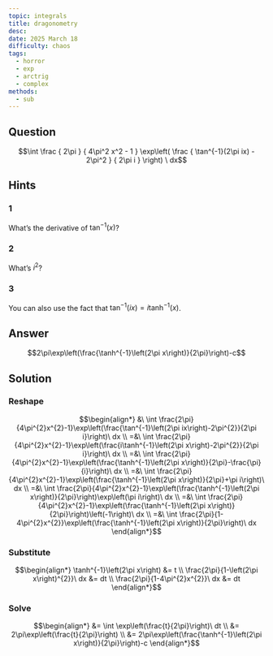 ```yaml
---
topic: integrals
title: dragonometry
desc: 
date: 2025 March 18
difficulty: chaos
tags:
  - horror
  - exp
  - arctrig
  - complex
methods:
  - sub
---
```



## Question
```math
\int
  \frac
    { 2\pi }
    { 4\pi^2 x^2 - 1 }
  \exp\left(
    \frac
      { \tan^{-1}(2\pi ix) - 2\pi^2 }
      { 2\pi i }
  \right)
\ dx
```


## Hints

### 1
What’s the derivative of $\tan^{-1}(x)$?

### 2
What’s $i^2$?

### 3
You can also use the fact that $\tan^{-1}(ix) = i\tanh^{-1}(x)$.


## Answer
```math
2\pi\exp\left(\frac{\tanh^{-1}\left(2\pi x\right)}{2\pi}\right)-c
```


## Solution

### Reshape
```math
\begin{align*}
  &\ \int \frac{2\pi}{4\pi^{2}x^{2}-1}\exp\left(\frac{\tan^{-1}\left(2\pi ix\right)-2\pi^{2}}{2\pi i}\right)\ dx
  \\ =&\ \int \frac{2\pi}{4\pi^{2}x^{2}-1}\exp\left(\frac{i\tanh^{-1}\left(2\pi x\right)-2\pi^{2}}{2\pi i}\right)\ dx
  \\ =&\ \int \frac{2\pi}{4\pi^{2}x^{2}-1}\exp\left(\frac{\tanh^{-1}\left(2\pi x\right)}{2\pi}-\frac{\pi}{i}\right)\ dx
  \\ =&\ \int \frac{2\pi}{4\pi^{2}x^{2}-1}\exp\left(\frac{\tanh^{-1}\left(2\pi x\right)}{2\pi}+\pi i\right)\ dx
  \\ =&\ \int \frac{2\pi}{4\pi^{2}x^{2}-1}\exp\left(\frac{\tanh^{-1}\left(2\pi x\right)}{2\pi}\right)\exp\left(\pi i\right)\ dx
  \\ =&\ \int \frac{2\pi}{4\pi^{2}x^{2}-1}\exp\left(\frac{\tanh^{-1}\left(2\pi x\right)}{2\pi}\right)\left(-1\right)\ dx
  \\ =&\ \int \frac{2\pi}{1-4\pi^{2}x^{2}}\exp\left(\frac{\tanh^{-1}\left(2\pi x\right)}{2\pi}\right)\ dx
\end{align*}
```

### Substitute
```math
\begin{align*}
  \tanh^{-1}\left(2\pi x\right) &= t
  \\ \frac{2\pi}{1-\left(2\pi x\right)^{2}}\ dx &= dt
  \\ \frac{2\pi}{1-4\pi^{2}x^{2}}\ dx &= dt
\end{align*}
```

### Solve
```math
\begin{align*}
  &= \int \exp\left(\frac{t}{2\pi}\right)\ dt
  \\ &= 2\pi\exp\left(\frac{t}{2\pi}\right)
  \\ &= 2\pi\exp\left(\frac{\tanh^{-1}\left(2\pi x\right)}{2\pi}\right)-c
\end{align*}
```
